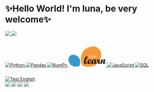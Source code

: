 # ✨Hello World! I'm luna, be very welcome✨

<table>
  <a href="https://github.com/lunalytics">
  <img height="180em" src="https://github-readme-stats.vercel.app/api?username=lunalytic&show_icons=true&theme=tokyonight&include_all_commits=true&count_private=true"/>
  <img height="180em" src="https://github-readme-stats.vercel.app/api/top-langs/?username=lunalytic&layout=compact&langs_count=6&theme=tokyonight"/>

    
  \
  <img src="https://s3.dualstack.us-east-2.amazonaws.com/pythondotorg-assets/media/files/python-logo-only.svg" width="120" alt="Python">
  <img src="https://upload.wikimedia.org/wikipedia/commons/thumb/2/22/Pandas_mark.svg/800px-Pandas_mark.svg.png" width="120" alt="Pandas">
  <img src="https://logosandtypes.com/wp-content/uploads/2024/02/numpy.svg" width="120" alt="NumPy">
  <img src="https://github.com/scikit-learn/scikit-learn/blob/main/doc/logos/1280px-scikit-learn-logo.png?raw=true" width="120" alt="Scikit Learn">
  <img src="https://static.vecteezy.com/system/resources/previews/027/127/560/non_2x/javascript-logo-javascript-icon-transparent-free-png.png" width="120" alt="JavaScript">
  <img src="https://icon.icepanel.io/Technology/svg/Azure-SQL-Database.svg" width="120" alt="SQL">
</table>

<div>
  <img src="https://a.storyblok.com/f/79503/250x250/55b878c50b/group-3.png" width="240" alt="Test English">
</div>

<div> 
  <a href="https://www.youtube.com/@lunaalmeida7912" target="_blank"><img src="https://img.shields.io/badge/YouTube-FF0000?style=for-the-badge&logo=youtube&logoColor=white" target="_blank"></a>
 <a href="https://www.instagram.com/lunalytic/" target="_blank"><img src="https://img.shields.io/badge/-Instagram-%23E4405F?style=for-the-badge&logo=instagram&logoColor=white" target="_blank"></a>
  <!a href="https://www.twitch.tv/leehxd_" target="_blank"><!img src="https://img.shields.io/badge/Twitch-9146FF?style=for-the-badge&logo=twitch&logoColor=white" target="_blank"></a>
  <a href = "mailto: almeida.essen@gmail.com"><img src="https://img.shields.io/badge/-Gmail-%23333?style=for-the-badge&logo=gmail&logoColor=white" target="_blank"></a>
  <a href="https://www.linkedin.com/in/lunaalmeida/" target="_blank"><img src="https://img.shields.io/badge/-LinkedIn-%230077B5?style=for-the-badge&logo=linkedin&logoColor=white" target="_blank"></a> 
</div>
